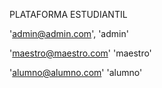 PLATAFORMA ESTUDIANTIL 

'admin@admin.com', 'admin'

'maestro@maestro.com' 'maestro'

'alumno@alumno.com' 'alumno'